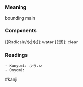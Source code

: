 ### Meaning

bounding main

### Components

[[Radicals/水|水]]: water [[晃]]: clear

### Readings

```
- Kunyomi: ひろ.い
- Onyomi: 
```

#kanji